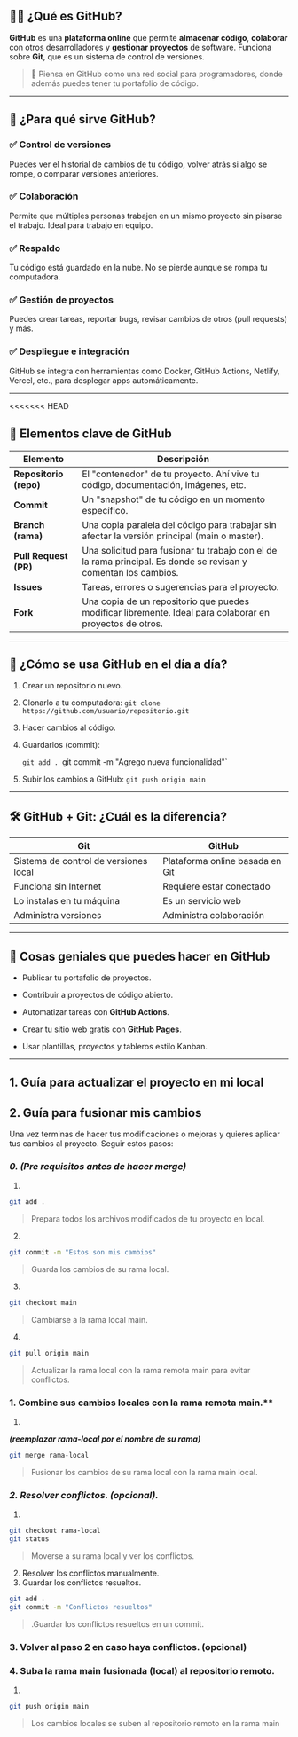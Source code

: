 ## 🧑‍💻 ¿Qué es GitHub?

**GitHub** es una **plataforma online** que permite **almacenar código**, **colaborar** con otros desarrolladores y **gestionar proyectos** de software. Funciona sobre **Git**, que es un sistema de control de versiones.

> 📌 Piensa en GitHub como una red social para programadores, donde además puedes tener tu portafolio de código.

---

## 🔧 ¿Para qué sirve GitHub?

### ✅ Control de versiones

Puedes ver el historial de cambios de tu código, volver atrás si algo se rompe, o comparar versiones anteriores.

### ✅ Colaboración

Permite que múltiples personas trabajen en un mismo proyecto sin pisarse el trabajo. Ideal para trabajo en equipo.

### ✅ Respaldo

Tu código está guardado en la nube. No se pierde aunque se rompa tu computadora.

### ✅ Gestión de proyectos

Puedes crear tareas, reportar bugs, revisar cambios de otros (pull requests) y más.

### ✅ Despliegue e integración

GitHub se integra con herramientas como Docker, GitHub Actions, Netlify, Vercel, etc., para desplegar apps automáticamente.

---
<<<<<<< HEAD

## 🧩 Elementos clave de GitHub

|Elemento|Descripción|
|---|---|
|**Repositorio (repo)**|El "contenedor" de tu proyecto. Ahí vive tu código, documentación, imágenes, etc.|
|**Commit**|Un "snapshot" de tu código en un momento específico.|
|**Branch (rama)**|Una copia paralela del código para trabajar sin afectar la versión principal (main o master).|
|**Pull Request (PR)**|Una solicitud para fusionar tu trabajo con el de la rama principal. Es donde se revisan y comentan los cambios.|
|**Issues**|Tareas, errores o sugerencias para el proyecto.|
|**Fork**|Una copia de un repositorio que puedes modificar libremente. Ideal para colaborar en proyectos de otros.|

---

## 🧠 ¿Cómo se usa GitHub en el día a día?

1. Crear un repositorio nuevo.
    
2. Clonarlo a tu computadora:
    `git clone https://github.com/usuario/repositorio.git`
    
3. Hacer cambios al código.
    
4. Guardarlos (commit):
    
    `git add .
    `git commit -m "Agrego nueva funcionalidad"`
    
5. Subir los cambios a GitHub:
    `git push origin main`
    

---

## 🛠️ GitHub + Git: ¿Cuál es la diferencia?

|Git|GitHub|
|---|---|
|Sistema de control de versiones local|Plataforma online basada en Git|
|Funciona sin Internet|Requiere estar conectado|
|Lo instalas en tu máquina|Es un servicio web|
|Administra versiones|Administra colaboración|

---

## 🚀 Cosas geniales que puedes hacer en GitHub

- Publicar tu portafolio de proyectos.
    
- Contribuir a proyectos de código abierto.
    
- Automatizar tareas con **GitHub Actions**.
    
- Crear tu sitio web gratis con **GitHub Pages**.
    
- Usar plantillas, proyectos y tableros estilo Kanban.
---

## **1. Guía para actualizar el proyecto en mi local**
## **2. Guía para fusionar mis cambios**
Una vez terminas de hacer tus modificaciones o mejoras y quieres aplicar tus cambios al proyecto. Seguir estos pasos:
### *0. (Pre requisitos antes de hacer merge)*
1. 
```bash
git add .
```
>Prepara todos los archivos modificados de tu proyecto en local.

2. 
```bash
git commit -m "Estos son mis cambios"
```
>Guarda los cambios de su rama local.

3. 
```bash
git checkout main
```
>Cambiarse a la rama local main.

4. 
```bash
git pull origin main
```
>Actualizar la rama local con la rama remota main para evitar conflictos.

### 1. Combine sus cambios locales con la rama remota main.** 
1. 
***(reemplazar rama-local por el nombre de su rama)***
```bash
git merge rama-local
```
>Fusionar los cambios de su rama local con la rama main local.

### *2.  Resolver conflictos. (opcional).*
1. 
```bash
git checkout rama-local
git status
```
>Moverse a su rama local y ver los conflictos.

2. Resolver los conflictos manualmente.
3. Guardar los conflictos resueltos.
```bash
git add .
git commit -m "Conflictos resueltos"
```
>.Guardar los conflictos resueltos en un commit.

### 3. Volver al paso 2 en caso haya conflictos. (opcional)
### 4. Suba la rama main fusionada (local) al repositorio remoto.
1. 
```bash
git push origin main
```
>Los cambios locales se suben al repositorio remoto en la rama main
